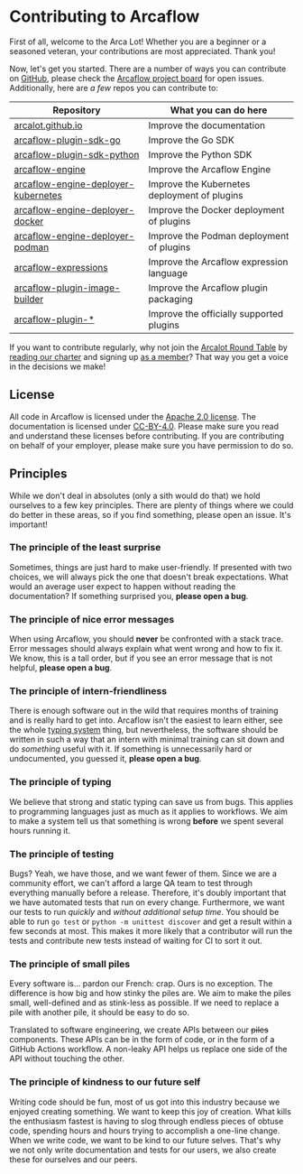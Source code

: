 # Contributing to Arcaflow

First of all, welcome to the Arca Lot! Whether you are a beginner or a seasoned veteran, your contributions are most appreciated. Thank you!

Now, let's get you started. There are a number of ways you can contribute on [GitHub](https://github.com/arcalot), please check the [Arcaflow project board](https://github.com/orgs/arcalot/projects/5) for open issues. Additionally, here are *a few* repos you can contribute to:

| Repository                                                                                            | What you can do here                         |
|-------------------------------------------------------------------------------------------------------|----------------------------------------------|
| [arcalot.github.io](https://github.com/arcalot/arcalot.github.io)                                     | Improve the documentation                    |
| [arcaflow-plugin-sdk-go](https://github.com/arcalot/arcaflow-plugin-sdk-go)                           | Improve the Go SDK                           |
| [arcaflow-plugin-sdk-python](https://github.com/arcalot/arcaflow-plugin-sdk-python)                   | Improve the Python SDK                       |
| [arcaflow-engine](https://github.com/arcalot/arcaflow-engine)                                         | Improve the Arcaflow Engine                  |
| [arcaflow-engine-deployer-kubernetes](https://github.com/arcalot/arcaflow-engine-deployer-kubernetes) | Improve the Kubernetes deployment of plugins |
| [arcaflow-engine-deployer-docker](https://github.com/arcalot/arcaflow-engine-deployer-docker)         | Improve the Docker deployment of plugins     |
| [arcaflow-engine-deployer-podman](https://github.com/arcalot/arcaflow-engine-deployer-podman)         | Improve the Podman deployment of plugins     |
| [arcaflow-expressions](https://github.com/arcalot/arcaflow-expressions)                               | Improve the Arcaflow expression language     |
| [arcaflow-plugin-image-builder](https://github.com/arcalot/arcaflow-plugin-image-builder)             | Improve the Arcaflow plugin packaging        |
| [arcaflow-plugin-*](https://github.com/orgs/arcalot/repositories?q=plugin)                            | Improve the officially supported plugins     |

If you want to contribute regularly, why not join the [Arcalot Round Table](https://github.com/arcalot/arcalot-round-table) by [reading our charter](https://github.com/arcalot/arcalot-round-table/blob/main/CHARTER.md) and signing up [as a member](https://github.com/arcalot/arcalot-round-table/blob/main/ART_MEMBERS.md)? That way you get a voice in the decisions we make!

## License

All code in Arcaflow is licensed under the [Apache 2.0 license](https://www.apache.org/licenses/LICENSE-2.0). The documentation is licensed under [CC-BY-4.0](https://creativecommons.org/licenses/by/4.0/). Please make sure you read and understand these licenses before contributing. If you are contributing on behalf of your employer, please make sure you have permission to do so.

## Principles

While we don't deal in absolutes (only a sith would do that) we hold ourselves to a few key principles. There are plenty of things where we could do better in these areas, so if you find something, please open an issue. It's important!

### The principle of the least surprise

Sometimes, things are just hard to make user-friendly. If presented with two choices, we will always pick the one that doesn't break expectations. What would an average user expect to happen without reading the documentation? If something surprised you, **please open a bug**.

### The principle of nice error messages

When using Arcaflow, you should **never** be confronted with a stack trace. Error messages should always explain what went wrong and how to fix it. We know, this is a tall order, but if you see an error message that is not helpful, **please open a bug**.

### The principle of intern-friendliness

There is enough software out in the wild that requires months of training and is really hard to get into. Arcaflow isn't the easiest to learn either, see the whole [typing system](typing.md) thing, but nevertheless, the software should be written in such a way that an intern with minimal training can sit down and do *something* useful with it. If something is unnecessarily hard or undocumented, you guessed it, **please open a bug**.

### The principle of typing

We believe that strong and static typing can save us from bugs. This applies to programming languages just as much as it applies to workflows. We aim to make a system tell us that something is wrong **before** we spent several hours running it.

### The principle of testing

Bugs? Yeah, we have those, and we want fewer of them. Since we are a community effort, we can't afford a large QA team to test through everything manually before a release. Therefore, it's doubly important that we have automated tests that run on every change. Furthermore, we want our tests to run *quickly* and *without additional setup time*. You should be able to run `go test` or `python -m unittest discover` and get a result within a few seconds at most. This makes it more likely that a contributor will run the tests and contribute new tests instead of waiting for CI to sort it out.

### The principle of small piles

Every software is... pardon our French: crap. Ours is no exception. The difference is how big and how stinky the piles are. We aim to make the piles small, well-defined and as stink-less as possible. If we need to replace a pile with another pile, it should be easy to do so.

Translated to software engineering, we create APIs between our ~~piles~~ components. These APIs can be in the form of code, or in the form of a GitHub Actions workflow. A non-leaky API helps us replace one side of the API without touching the other.

### The principle of kindness to our future self

Writing code should be fun, most of us got into this industry because we enjoyed creating something. We want to keep this joy of creation. What kills the enthusiasm fastest is having to slog through endless pieces of obtuse code, spending hours and hours trying to accomplish a one-line change. When we write code, we want to be kind to our future selves. That's why we not only write documentation and tests for our users, we also create these for ourselves and our peers.